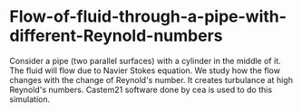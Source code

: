 # Flow-of-fluid-through-a-pipe-with-different-Reynold-numbers
Consider a pipe (two parallel surfaces) with a cylinder in the middle of it. The fluid will flow due to Navier Stokes equation.
We study how the flow changes with the change of Reynold's number. It creates turbulance at high Reynold's numbers.
Castem21 software done by cea is used to do this simulation.
